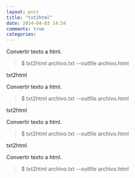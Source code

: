 ```yaml
---
layout: post
title: "txt2html"
date: 2014-04-03 14:54
comments: true
categories: 
---
```

Convertir texto a html.

>$ txt2html archivo.txt --outfile archivo.html

txt2html

Convertir texto a html.

>$ txt2html archivo.txt --outfile archivo.html

txt2html

Convertir texto a html.

>$ txt2html archivo.txt --outfile archivo.html

txt2html

Convertir texto a html.

>$ txt2html archivo.txt --outfile archivo.html

